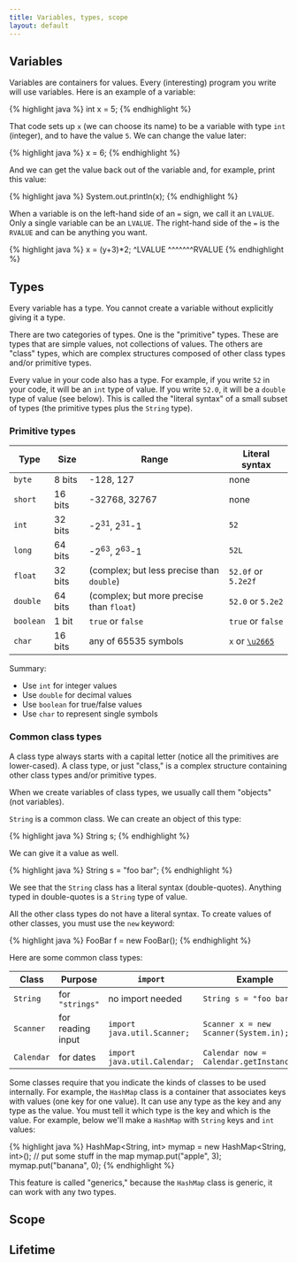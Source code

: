 ```yaml
---
title: Variables, types, scope
layout: default
---
```


## Variables

Variables are containers for values. Every (interesting) program you write will use variables. Here is an example of a variable:

{% highlight java %}
int x = 5;
{% endhighlight %}

That code sets up `x` (we can choose its name) to be a variable with type `int` (integer), and to have the value `5`. We can change the value later:

{% highlight java %}
x = 6;
{% endhighlight %}

And we can get the value back out of the variable and, for example, print this value:

{% highlight java %}
System.out.println(x);
{% endhighlight %}

When a variable is on the left-hand side of an `=` sign, we call it an `LVALUE`. Only a single variable can be an `LVALUE`. The right-hand side of the `=` is the `RVALUE` and can be anything you want.

{% highlight java %}
x        =  (y+3)*2;
^LVALUE     ^^^^^^^RVALUE
{% endhighlight %}

## Types

Every variable has a type. You cannot create a variable without explicitly giving it a type.

There are two categories of types. One is the "primitive" types. These are types that are simple values, not collections of values. The others are "class" types, which are complex structures composed of other class types and/or primitive types.

Every value in your code also has a type. For example, if you write `52` in your code, it will be an `int` type of value. If you write `52.0`, it will be a `double` type of value (see below). This is called the "literal syntax" of a small subset of types (the primitive types plus the `String` type).

### Primitive types

| Type | Size | Range | Literal syntax |
|------|------|-------|----------------|
| `byte` | 8 bits | -128, 127 | none |
| `short` | 16 bits | -32768, 32767 | none |
| `int` | 32 bits | -2<sup>31</sup>, 2<sup>31</sup>-1 | `52` |
| `long` | 64 bits | -2<sup>63</sup>, 2<sup>63</sup>-1 | `52L` |
| `float` | 32 bits | (complex; but less precise than `double`) | `52.0f` or `5.2e2f` |
| `double` | 64 bits | (complex; but more precise than `float`) | `52.0` or `5.2e2` |
| `boolean` | 1 bit | `true` or `false` | `true` or `false` |
| `char` | 16 bits | any of 65535 symbols | `x` or [`\u2665`](http://unicode-table.com/en/2665/) |

Summary:

- Use `int` for integer values
- Use `double` for decimal values
- Use `boolean` for true/false values
- Use `char` to represent single symbols

### Common class types

A class type always starts with a capital letter (notice all the primitives are lower-cased). A class type, or just "class," is a complex structure containing other class types and/or primitive types.

When we create variables of class types, we usually call them "objects" (not variables).

`String` is a common class. We can create an object of this type:

{% highlight java %}
String s;
{% endhighlight %}

We can give it a value as well.

{% highlight java %}
String s = "foo bar";
{% endhighlight %}

We see that the `String` class has a literal syntax (double-quotes). Anything typed in double-quotes is a `String` type of value.

All the other class types do not have a literal syntax. To create values of other classes, you must use the `new` keyword:

{% highlight java %}
FooBar f = new FooBar();
{% endhighlight %}

Here are some common class types:

| Class | Purpose | `import` | Example |
|-------|---------|----------|---------|
| `String` | for `"strings"` | no import needed | `String s = "foo bar";` |
| `Scanner` | for reading input | `import java.util.Scanner;` | `Scanner x = new Scanner(System.in);` |
| `Calendar` | for dates | `import java.util.Calendar;` | `Calendar now = Calendar.getInstance();` |


Some classes require that you indicate the kinds of classes to be used internally. For example, the `HashMap` class is a container that associates keys with values (one key for one value). It can use any type as the key and any type as the value. You must tell it which type is the key and which is the value. For example, below we'll make a `HashMap` with `String` keys and `int` values:

{% highlight java %}
HashMap<String, int> mymap = new HashMap<String, int>();
// put some stuff in the map
mymap.put("apple", 3);
mymap.put("banana", 0);
{% endhighlight %}

This feature is called "generics," because the `HashMap` class is generic, it can work with any two types.

## Scope

## Lifetime
